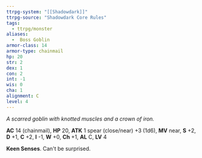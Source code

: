 ```yaml
---
ttrpg-system: "[[Shadowdark]]"
ttrpg-source: "Shadowdark Core Rules"
tags:
  - ttrpg/monster
aliases:
  -  Boss Goblin
armor-class: 14
armor-type: chainmail
hp: 20
str: 2
dex: 1
con: 2
int: -1
wis: 0
cha: 1
alignment: C
level: 4
---
```


_A scarred goblin with knotted muscles and a crown of iron._

**AC** 14 (chainmail), **HP** 20, **ATK** 1 spear (close/near) +3 (1d6), **MV** near, **S** +2, **D** +1, **C** +2, **I** -1, **W** +0, **Ch** +1, **AL** C, **LV** 4

**Keen Senses**. Can't be surprised.

